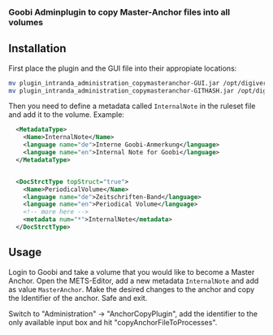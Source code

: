 ### Goobi Adminplugin to copy Master-Anchor files into all volumes


## Installation
First place the plugin and the GUI file into their appropiate locations:
```sh
mv plugin_intranda_administration_copymasteranchor-GUI.jar /opt/digiverso/goobi/plugins/GUI/
mv plugin_intranda_administration_copymasteranchor-GITHASH.jar /opt/digiverso/goobi/plugins/administration/
```

Then you need to define a metadata called `InternalNote` in the ruleset file and add it to the volume. Example:

```xml
  <MetadataType>
    <Name>InternalNote</Name>
    <language name="de">Interne Goobi-Anmerkung</language>
    <language name="en">Internal Note for Goobi</language>
  </MetadataType>


  <DocStrctType topStruct="true">
    <Name>PeriodicalVolume</Name>
    <language name="de">Zeitschriften-Band</language>
    <language name="en">Periodical Volume</language>
    <!-- more here -->
    <metadata num="*">InternalNote</metadata>
  </DocStrctType>
```

## Usage
Login to Goobi and take a volume that you would like to become a Master Anchor. Open the METS-Editor, add a new metadata `InternalNote` and add as value `MasterAnchor`. Make the desired changes to the anchor and copy the Identifier of the anchor. Safe and exit.

Switch to "Administration" -> "AnchorCopyPlugin", add the identifier to the only available input box and hit "copyAnchorFileToProcesses".

